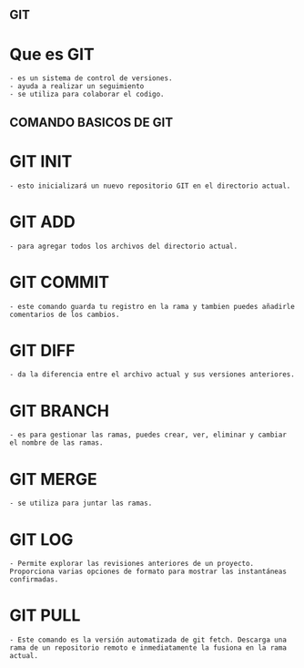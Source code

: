 ## GIT
# Que es GIT
	- es un sistema de control de versiones. 
	- ayuda a realizar un seguimiento
	- se utiliza para colaborar el codigo.

## COMANDO BASICOS DE GIT
# GIT INIT
	- esto inicializará un nuevo repositorio GIT en el directorio actual.
# GIT ADD
	- para agregar todos los archivos del directorio actual.
# GIT COMMIT
	- este comando guarda tu registro en la rama y tambien puedes añadirle comentarios de los cambios.
# GIT DIFF
	- da la diferencia entre el archivo actual y sus versiones anteriores.
# GIT BRANCH
	- es para gestionar las ramas, puedes crear, ver, eliminar y cambiar el nombre de las ramas.
# GIT MERGE
	- se utiliza para juntar las ramas.
# GIT LOG
	- Permite explorar las revisiones anteriores de un proyecto. Proporciona varias opciones de formato para mostrar las instantáneas confirmadas.
# GIT PULL
	- Este comando es la versión automatizada de git fetch. Descarga una rama de un repositorio remoto e inmediatamente la fusiona en la rama actual.

